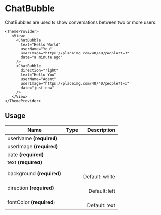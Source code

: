 <!-- 
This is an auto-generated markdown. 
You can change it in "src/molecules/ChatBubble.tsx" and run build:docs to update this file.
-->
# ChatBubble
ChatBubbles are used to show conversations between two or more users.

```example
<ThemeProvider>
   <View>
     <ChatBubble
       text="Hello World"
       userName="You"
       userImage="https://placeimg.com/40/40/people?t=3"
       date="a minute ago"
     />
     <ChatBubble
       direction="right"
       text="Hello You"
       userName="Agent"
       userImage="https://placeimg.com/40/40/people?t=1"
       date="just now"
     />
   </View>
</ThemeProvider>
```
## Usage
| Name        | Type           | Description  |
| ----------- |:--------------:| ------------:|
|userName **(required)**||
|userImage **(required)**||
|date **(required)**||
|text **(required)**||
|background **(required)**||<br>Default: white
|direction **(required)**||<br>Default: left
|fontColor **(required)**||<br>Default: text
